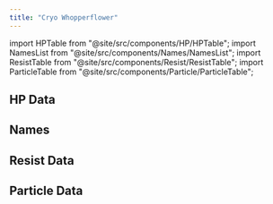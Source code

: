 ```yaml
---
title: "Cryo Whopperflower"
---
```


import HPTable from "@site/src/components/HP/HPTable";
import NamesList from "@site/src/components/Names/NamesList";
import ResistTable from "@site/src/components/Resist/ResistTable";
import ParticleTable from "@site/src/components/Particle/ParticleTable";

## HP Data

<HPTable item_key="cryowhopperflower" data_src="enemy" />

## Names

<NamesList item_key="cryowhopperflower" data_src="enemy" />

## Resist Data

<ResistTable item_key="cryowhopperflower" data_src="enemy" />

## Particle Data

<ParticleTable item_key="cryowhopperflower" data_src="enemy" />